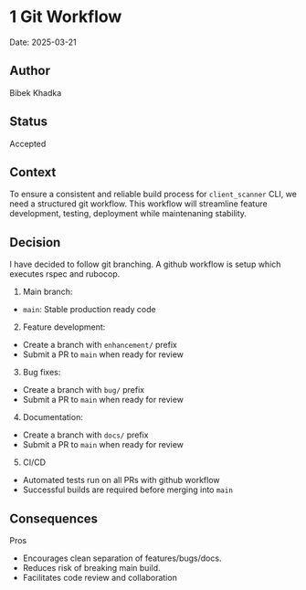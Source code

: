 # 1 Git Workflow

Date: 2025-03-21

## Author

Bibek Khadka

## Status

Accepted

## Context

To ensure a consistent and reliable build process for `client_scanner` CLI, we need a structured git workflow. This workflow will streamline feature development, testing, deployment while maintenaning stability.

## Decision

I have decided to follow git branching. A github workflow is setup which executes rspec and rubocop.

1. Main branch:

- `main`: Stable production ready code

2. Feature development:

- Create a branch with `enhancement/` prefix
- Submit a PR to `main` when ready for review

3. Bug fixes:

- Create a branch with `bug/` prefix
- Submit a PR to `main` when ready for review

4. Documentation:

- Create a branch with `docs/` prefix
- Submit a PR to `main` when ready for review

5. CI/CD

- Automated tests run on all PRs with github workflow
- Successful builds are required before merging into `main`

## Consequences

Pros

- Encourages clean separation of features/bugs/docs.
- Reduces risk of breaking main build.
- Facilitates code review and collaboration
